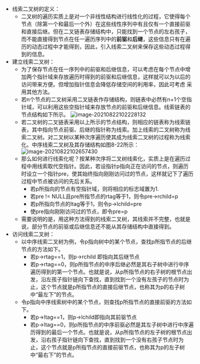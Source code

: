 - 线索二叉树的定义：
	- 二叉树的遍历实质上是对一个非线性结构进行线性化的过程，它使得每个节点（除第一个和最后一个外）在这些线性序列中有且仅有一个直接前驱和直接后继。但在二叉链表存储结构中，只能找到一个节点的左右孩子，而不能直接得到节点在任一遍历序列中的**前驱**和**后继**，这些信息只有在遍历的动态过程中才能得到，因此，引入线索二叉树来保存这些动态过程得到的信息。
- 建立线索二叉树：
	- 为了保存节点在任一序列中的前驱和后继信息，可以考虑在每个节点中增加两个指针域来存放遍历时得到的前驱和后继信息，这样就可以为以后的访问带来方便。但增加指针信息会降低存储空间的利用率，因此可考虑 采用其他方法。
	- 若n个节点的二叉树采用二叉链表作存储结构，则链表中必然有n+1个空指针域，可以利用这些空指针域来存放节点的前驱和后继信息。线索链表的节点结构如下所示。
	  ![image-20210822102228132](https://img.mhugh.net/typora/image-20210822102228132.png)
	- 若二叉树的二叉链表采用以上所示的节点结构，则相应的链表称为线索链表，其中指向节点前驱、后继的指针称为线索。加上线索的二叉树称为线索二叉树。对二叉树以某种次序遍历使其成为线索二叉树的过程称为线索化。中序线索二叉树及其存储结构如图8-22所示：
	  ![image-20210822102657430](https://img.mhugh.net/typora/image-20210822102657430.png)
	- 那么如何进行线索化呢？按某种次序将二叉树线索化，实质上是在遍历过程中用线索取代空指针。因此，若设指针p指向正在访问的节点，则遍历时设立一个指针pre，使其始终指向刚刚访问过的节点，这样就记下了遍历过程中节点被访问的先后关系。
		- 若p所指向的节点有空指针域，则将相应的标志域置为1.
		- 若pre != NULL且pre所指节点的rtag等于1，则令pre->rchild=p
		- 若p所指向节点的ltag等于1，则令p->lchild=pre
		- 使pre指向刚刚访问过的节点，即令pre=p
	- 需要说明的是，用这种方法得到的线索二叉树，其线索并不完整，也就是说，部分节点的前驱或后继信息还不能从其存储结构中直接得到。
- 访问线索二叉树：
	- 以中序线索二叉树为例，令p指向树中的某个节点，查找p所指节点的后继节点的方法如下。
		- 若p->rtag==1，则p->rchild 即指向其后继节点
		- 若p->rtag==0，则p所指节点的中序后继必然是其右子树中进行中序遍历得到的第一个节点。也就是说，从p所指节点的右子树的根节点出发，沿左孩子指针链向下查找，直到找到一个没有左孩子的节点时为止，这个节点就是p所指节点的直接后继节点，也称其为p的右子树中“最左下”的节点。
	- 令p指向中序线索树中的某个节点，则查找p所指节点的直接前驱的方法如下。
		- 若p->ltag==1，则p->lchild即指向其前驱节点
		- 若p->ltag==0，则p所指节点的中序前驱必然是其左子树中进行中序遍历得到的最后一个节点。也就是说，从p所指节点的左子树的根节点出发，沿右孩子指针链向下查找，直到找到一个没有右孩子节点时为止，这个节点就是p所指节点的直接前驱节点，也称其为p的左子树中“最右下”的节点。